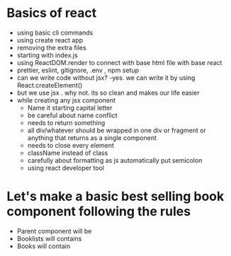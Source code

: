 # Basics of react

- using basic cli commands
- using create react app
- removing the extra files
- starting with index.js
- using ReactDOM.render to connect with base html file with base react
- prettier, eslint, gitignore, .env , npm setup
- can we write code without jsx? -yes. we can write it by using React.createElement()
- but we use jsx . why not. its so clean and makes our life easier
- while creating any jsx component
  - Name it starting capital letter
  - be careful about name conflict
  - needs to return something
  - all div/whatever should be wrapped in one div or fragment or anything that returns as a single component
  - needs to close every element
  - className instead of class
  - carefully about formatting as js automatically put semicolon
  - using react developer tool

# Let's make a basic best selling book component following the rules

- Parent component will be <BookList/>
- Booklists will contains <Book/>
- Books will contain <Image/> <Title/> <Author/>

```jsx
const BookList = () => {
  return (
    <section>
      <Book />
      <Book />
      <Book />
    </section>
  );
};
const Book = () => {
  return (
    <article>
      <Image />
      <Title />
      <Author />
    </article>
  );
};
const Image = () => {
  return (
    <img
      src="https://images-na.ssl-images-amazon.com/images/I/81wgcld4wxL._AC_UL200_SR200
      ,200_.jpg"
      alt="book"
    />
  );
};
const Title = () => {
  return <h1>Atomic Habits</h1>;
};
const Author = () => {
  return <h4>James Clear</h4>;
};
```

- So we created some basic hardcoded react components. Now if we want to add css in out react project how can we do it?
- we can create a basic index.css file and import in react.
- for small project this system works fine but for bigger project we will use css-in-js / utility class / bootstrap /tailwind

** power of jsx**

- we can use any js functionality
- using {}
- using ``

## Props

- using props we can pass values to different function
- which gives us the reusability power
- can add dynamic features
- props are immutable
- unidirectional parent to child
- careful about prop drilling
- how can we pass prop from child to parent?
- we pass function prop from parents for passing child to parent
- props directly used or we can destruct the specific fields
- props - children - anything passed between open and closed tags of components--- it passed like props.children and destruct naming children
- simple list - we will use .map() a lot while accessing lists
- be careful giving unique key .. its important for react virtual dom ecosystem for better performance
- using .map() and also we are passing each attribute as a prop separately.
- we can use rest/spread operator here to make it more clean and easy to write

from

```jsx
<section className="booklist">
  {books.map((book) => {
    return (
      <Book
        key={book.title}
        title={book.title}
        image={book.image}
        author={book.author}
      />
    );
  })}
</section>
```

to

```jsx
<section className="booklist">
  {books.map((book) => {
    return <Book key={book.title} {...book} />;
  })}
</section>
```

# lets play with events

- in react we can play with different types of events
- mouse event, keyboard event and different types of events
- we will use a lot of onClick and onChange
- we can create extra helper method or pass event directly
- we will be using `e.target` a lot when working with event

```jsx
// way 1
onClick={methodName}

// way 2
onClick={()=>{methodName(val)} }

// don't do this
onClick = {methodName(val)}

// we avoid the last method as its already invoked the event/function
```

import export in React

- two types export
  - default type and we import this without bracket and can be named anything.
  - named typed export where import should be done by using `{ exactNaming }` and should be imported using exact naming
